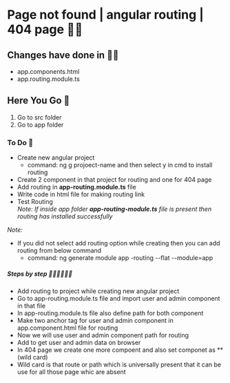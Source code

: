 #  Page not found | angular routing | 404 page 👋🏻
## Changes have done  in ✍🏿
* app.components.html
* app.routing.module.ts

## Here You Go 🏃
  1. Go to src folder 
  2. Go to app folder
  
  ### To Do 📝
* Create new angular project
  * command:  ng g projoect-name  and then select y in cmd to install routing 
* Create 2 component in that project for routing and one for 404 page
* Add routing in **app-routing.module.ts** file
* Write code in html file for making routing link
* Test Routing       
_Note: If inside app folder  **app-routing-module.ts** file is present then routing has installed successfully_
  
_Note:_
  * If you did not select add routing option while creating then you can add routing from below command
      * command: ng generate module app -routing --flat --module=app   
      
 ##### Steps by step 🚶🏻‍♂️🚶🏻‍♂️
* Add routing to project while creating new angular project
* Go to app-routing.module.ts file and import  user and admin component in that file
* In app-routing.module.ts file also define path for both component
* Make two anchor tag for user and admin component in app.component.html file for routing 
* Now we will use user and admin component path for routing 
* Add <router-outlet> to get user and admin data  on browser
* In 404 page we create one more compoent and also set componet as **(wild card)
* Wild card is that route or path which is universally present that it can be use for all those page whic are absent



